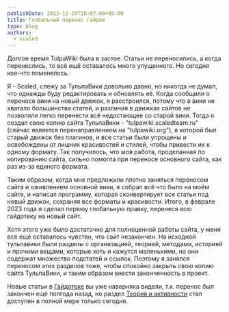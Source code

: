 ```yaml
---
publishDate: 2023-12-19T18:07:00+05:00
title: Глобальный перенос гайдов
type: blog
authors:
  - scaled
---
```

Долгое время TulpaWiki была в застое. Статьи не переносились, а когда перенеслись, то всё ещё оставалось много упущенного. Но сегодня кое-что поменялось.

<!--more-->

Я - Scaled, слежу за ТульпаВики довольно давно, но никогда не думал, что однажды буду редактировать и обновлять её. Когда сообщили о переносе вики на новый движок, я расстроился, потому что в вики не хватало большинства статей, и различия в движках сайтов не позволяли легко перенести всё недостающее со старой вики. Тогда я создал свою копию сайта ТульпаВики - "tulpawiki.scaledteam.ru" (сейчас является перенаправлением на "tulpawiki.org"), в которой был старый движок без плагинов, и все статьи были упрощены и освобождены от лишних красивостей и стилей, чтобы привести их к одному формату. Так получилось, что моя работа, проделанная по копированию сайта, сильно помогла при переносе основного сайта, как раз из-за единого формата.

Таким образом, когда мне предложили плотно заняться переносом сайта и оживлением основной вики, я собрал всё что было на моём сайте, и написал программу, которая сконвертирует все статьи под новый движок, сохраняя все форматы и красивости. Итого, в феврале 2023 года я сделал первюу глобальную правку, перенеся всю гайдотеку на новый сайт.

Хотя этого уже было достаточно для полноценной работы сайта, у меня всё ещё оставалось чувство, что сайт незакончен. На исходной тульпавики были разделы с организацией, теорией, методами, историей и прочими вещами, которые хоть и кажутся маленькими, но они содержат множество подстатей и ссылок. Поэтому я занялся переносом этих разделов тоже, чтобы спокойно закрыть свою копию сайта ТульпаВики, и таким образом внести законченность в проект.

Новые статьи в [Гайдотеке](/archive) вы уже наверняка видели, т.к. перенос был закончен ещё полгода назад, но раздел [Теория и активности](/organisation) стал доступен в полной мере только сегодня.
